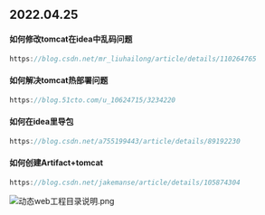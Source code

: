 ## 2022.04.25

#### 如何修改tomcat在idea中乱码问题

```java
https://blog.csdn.net/mr_liuhailong/article/details/110264765
```

#### 如何解决tomcat热部署问题

```java
https://blog.51cto.com/u_10624715/3234220
```

#### 如何在idea里导包

```java
https://blog.csdn.net/a755199443/article/details/89192230
```

#### 如何创建Artifact+tomcat

```java
https://blog.csdn.net/jakemanse/article/details/105874304
```

![动态web工程目录说明.png](https://s2.loli.net/2022/04/25/4RJFh2UPWrMEsyA.png)
